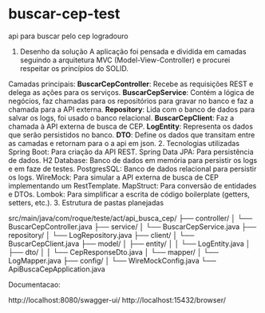 # buscar-cep-test
api para buscar pelo cep logradouro
1. Desenho da solução
A aplicação foi pensada e dividida em camadas seguindo a arquitetura MVC (Model-View-Controller) e procurei respeitar
os princípios do SOLID.

Camadas principais:
**BuscarCepController**: Recebe as requisições REST e delega as ações para os serviços.
**BuscarCepService**: Contém a lógica de negócios, faz chamadas para os repositórios para gravar no banco e faz a chamada para a API externa.
**Repository**: Lida com o banco de dados para salvar os logs, foi usado o banco relacional.
**BuscarCepClient**: Faz a chamada à API externa de busca de CEP.
**LogEntity**: Representa os dados que serão persistidos no banco.
**DTO**: Define os dados que transitam entre as camadas e retornam para o a api em json.
2. Tecnologias utilizadas
Spring Boot: Para criação da API REST.
Spring Data JPA: Para persistência de dados.
H2 Database: Banco de dados em memória para persistir os logs e em faze de testes.
PostgresSQL: Banco de dados relacional para persistir os logs.
WireMock: Para simular a API externa de busca de CEP implementando um RestTemplate.
MapStruct: Para conversão de entidades e DTOs.
Lombok: Para simplificar a escrita de código boilerplate (getters, setters, etc.).
3. Estrutura de pastas planejadas

src/main/java/com/roque/teste/act/api_busca_cep/
├── controller/
│   └── BuscarCepController.java
├── service/
│   └── BuscarCepService.java
├── repository/
│   └── LogRepository.java
├── client/
│   └── BuscarCepClient.java
├── model/
│   ├── entity/
│   │   └── LogEntity.java
│   ├── dto/
│   │   └── CepResponseDto.java
│   └── mapper/
│       └── LogMapper.java
├── config/
│   └── WireMockConfig.java
└── ApiBuscaCepApplication.java

Documentacao:

http://localhost:8080/swagger-ui/
http://localhost:15432/browser/